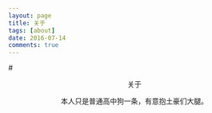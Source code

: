 ```yaml
---
layout: page
title: 关于
tags: [about]
date: 2016-07-14
comments: true
---
```


#<center>关于</center>
<center>本人只是普通高中狗一条，有意抱土豪们大腿。</center>

